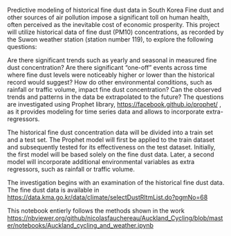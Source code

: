 Predictive modeling of historical fine dust data in South Korea
Fine dust and other sources of air pollution impose a significant toll on human health, often perceived as the inevitable cost of economic prosperity. This project will utilize historical data of fine dust (PM10) concentrations, as recorded by the Suwon weather station (station number 119), to explore the following questions:

Are there significant trends such as yearly and seasonal in measured fine dust concentration?
Are there significant “one-off” events across time where fine dust levels were noticeably higher or lower than the historical record would suggest?
How do other environmental conditions, such as rainfall or traffic volume, impact fine dust concentration?
Can the observed trends and patterns in the data be extrapolated to the future?
The questions are investigated using Prophet library, https://facebook.github.io/prophet/ , as it provides modeling for time series data and allows to incorporate extra-regressors.

The historical fine dust concentration data will be divided into a train set and a test set. The Prophet model will first be applied to the train dataset and subsequently tested for its effectiveness on the test dataset. Initially, the first model will be based solely on the fine dust data. Later, a second model will incorporate additional environmental variables as extra regressors, such as rainfall or traffic volume.

The investigation begins with an examination of the historical fine dust data. The fine dust data is available in
https://data.kma.go.kr/data/climate/selectDustRltmList.do?pgmNo=68

This notebook entierly follows the methods shown in the work https://nbviewer.org/github/nicolasfauchereau/Auckland_Cycling/blob/master/notebooks/Auckland_cycling_and_weather.ipynb
